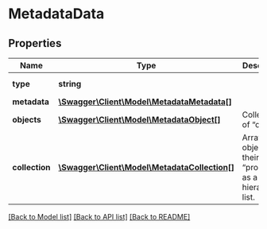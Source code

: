 # MetadataData

## Properties
Name | Type | Description | Notes
------------ | ------------- | ------------- | -------------
**type** | **string** |  | [default to 'metadata']
**metadata** | [**\Swagger\Client\Model\MetadataMetadata[]**](MetadataMetadata.md) |  | [optional] 
**objects** | [**\Swagger\Client\Model\MetadataObject[]**](MetadataObject.md) | Collection of “objects” | [optional] 
**collection** | [**\Swagger\Client\Model\MetadataCollection[]**](MetadataCollection.md) | Array of objects with their “properties” as a non-hierarchical list. | [optional] 

[[Back to Model list]](../README.md#documentation-for-models) [[Back to API list]](../README.md#documentation-for-api-endpoints) [[Back to README]](../README.md)


